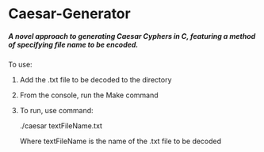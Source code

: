 # Caesar-Generator
##### A novel approach to generating Caesar Cyphers in C, featuring a method of specifying file name to be encoded.

To use:
1. Add the .txt file to be decoded to the directory
2. From the console, run the Make command
3. To run, use command:

    ./caesar textFileName.txt

    Where textFileName is the name of the .txt file to be decoded